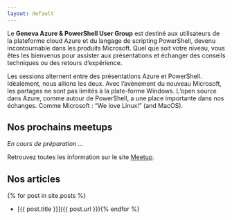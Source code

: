 ```yaml
---
layout: default
---
```


Le **Geneva Azure & PowerShell User Group** est destiné aux utilisateurs de la plateforme cloud Azure et du langage de scripting PowerShell, devenu incontournable dans les produits Microsoft. Quel que soit votre niveau, vous êtes les bienvenus pour assister aux présentations et échanger des conseils techniques ou des retours d’expérience.

Les sessions alternent entre des présentations Azure et PowerShell. Idéalement, nous allions les deux. Avec l’avènement du nouveau Microsoft, les partages ne sont pas limités à la plate-forme Windows. L’open source dans Azure, comme autour de PowerShell, a une place importante dans nos échanges. Comme Microsoft : “We love Linux!” (and MacOS).

## Nos prochains meetups

*En cours de préparation ...*

Retrouvez toutes les information sur le site [Meetup](https://www.meetup.com/fr-FR/Geneva-Azure-and-PowerShell-User-Group).

## Nos articles

{% for post in site.posts %}
 - [{{ post.title }}]({{ post.url }}){% endfor %}
